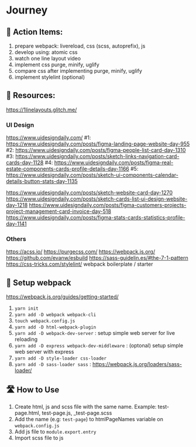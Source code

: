 # Journey

## 🎯 Action Items:
1. prepare webpack: livereload, css (scss, autoprefix), js
1. develop using: atomic css
1. watch one line layout video
1. implement css purge, minify, uglify
1. compare css after implementing purge, minify, uglify
1. implement stylelint (optional)


## 🧩 Resources:
https://1linelayouts.glitch.me/

### UI Design
https://www.uidesigndaily.com/
#1: https://www.uidesigndaily.com/posts/figma-landing-page-website-day-955
#2: https://www.uidesigndaily.com/posts/figma-people-list-card-day-1310
#3: https://www.uidesigndaily.com/posts/sketch-links-navigation-card-cards-day-1128
#4: https://www.uidesigndaily.com/posts/figma-real-estate-components-cards-profile-details-day-1166
#5: https://www.uidesigndaily.com/posts/sketch-ui-components-calendar-details-button-stats-day-1135

https://www.uidesigndaily.com/posts/sketch-website-card-day-1270
https://www.uidesigndaily.com/posts/sketch-cards-list-ui-design-website-day-1218
https://www.uidesigndaily.com/posts/figma-customers-projects-project-management-card-invoice-day-518
https://www.uidesigndaily.com/posts/figma-stats-cards-statistics-profile-day-1141

### Others
https://acss.io/
https://purgecss.com/
https://webpack.js.org/
https://github.com/evanw/esbuild
https://sass-guidelin.es/#the-7-1-pattern
https://css-tricks.com/stylelint/
webpack boilerplate / starter


## 🔧 Setup webpack
https://webpack.js.org/guides/getting-started/
1. `yarn init`
1. `yarn add -D webpack webpack-cli`
1. `touch webpack.config.js`
1. `yarn add -D html-webpack-plugin`
1. `yarn add -D webpack-dev-server` : setup simple web server for live reloading
1. `yarn add -D express webpack-dev-middleware` : (optonal) setup simple web server with express
1. `yarn add -D style-loader css-loader`
1. `yarn add -D sass-loader sass` : https://webpack.js.org/loaders/sass-loader/


## 🛣 How to Use
1. Create html, js and scss file with the same name. Example: test-page.html, test-page.js, _test-page.scss
2. Add the name (e.g: `test-page`) to htmlPageNames variable on `webpack.config.js`
3. Add js file to `module.export.entry`
4. Import scss file to js
